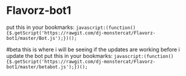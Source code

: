 # Flavorz-bot1
put this in your bookmarks:
`javascript:(function(){$.getScript('https://rawgit.com/dj-monstercat/Flavorz-bot1/master/Bot.js');})();`

#beta
this is where i will be seeing if the updates are working before i update the bot
put this in your bookmarks: `javascript:(function(){$.getScript('https://rawgit.com/dj-monstercat/Flavorz-bot1/master/betabot.js');})();`
